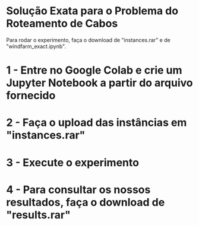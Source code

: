 # Solução Exata para o Problema do Roteamento de Cabos

Para rodar o experimento, faça o download de "instances.rar" e de "windfarm_exact.ipynb". 

# 1 - Entre no Google Colab e crie um Jupyter Notebook a partir do arquivo fornecido
# 2 - Faça o upload das instâncias em "instances.rar"
# 3 - Execute o experimento
# 4 - Para consultar os nossos resultados, faça o download de "results.rar"
